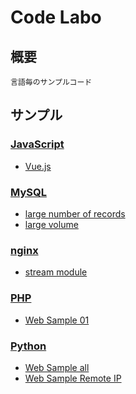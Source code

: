 # Code Labo

## 概要

```
言語毎のサンプルコード
```

## サンプル

### [JavaScript](./javascript/)

+ [Vue.js](./javascript/vue-js/)

### [MySQL](./mysql/)

+ [large number of records](./mysql/large-number-records/)
+ [large volume](./mysql/large-volume/)

### [nginx](./nginx)

+ [stream module](./nginx/stream)


### [PHP](./php)

+ [Web Sample 01](./php/web-sample-01)


### [Python](./python)

+ [Web Sample all](./python/web-sample-all)
+ [Web Sample Remote IP](./python/web-sample-remoteip)


